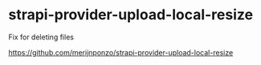 # strapi-provider-upload-local-resize

Fix for deleting files

https://github.com/merijnponzo/strapi-provider-upload-local-resize
